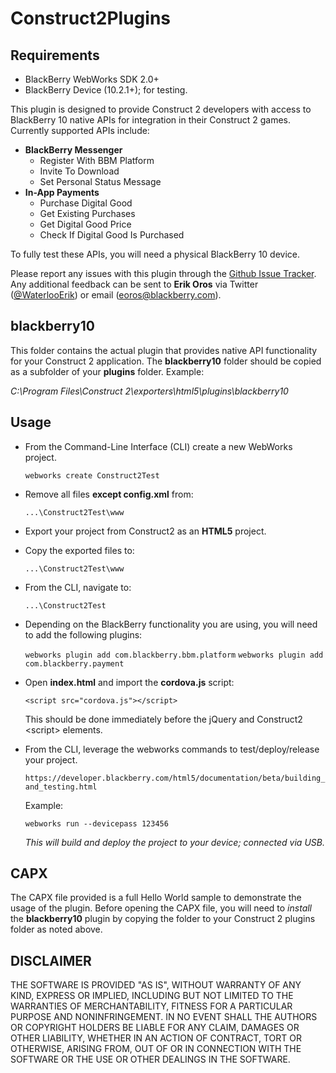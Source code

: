 Construct2Plugins
=================

## Requirements

* BlackBerry WebWorks SDK 2.0+
* BlackBerry Device (10.2.1+); for testing.

This plugin is designed to provide Construct 2 developers with access to BlackBerry 10 native APIs
for integration in their Construct 2 games. Currently supported APIs include:
* **BlackBerry Messenger**
  * Register With BBM Platform
  * Invite To Download
  * Set Personal Status Message
* **In-App Payments**
  * Purchase Digital Good
  * Get Existing Purchases
  * Get Digital Good Price
  * Check If Digital Good Is Purchased

To fully test these APIs, you will need a physical BlackBerry 10 device.

Please report any issues with this plugin through the [Github Issue Tracker](https://github.com/blackberry/Construct2Plugins/issues).
Any additional feedback can be sent to **Erik Oros** via Twitter ([@WaterlooErik](https://twitter.com/WaterlooErik))
or email (eoros@blackberry.com).

## blackberry10

This folder contains the actual plugin that provides native API functionality for your Construct 2 application.
The **blackberry10** folder should be copied as a subfolder of your **plugins** folder.
Example:

*C:\Program Files\Construct 2\exporters\html5\plugins\blackberry10*

## Usage

* From the Command-Line Interface (CLI) create a new WebWorks project.

	`webworks create Construct2Test`

* Remove all files **except config.xml** from:

	`...\Construct2Test\www`

* Export your project from Construct2 as an **HTML5** project.
* Copy the exported files to:

	`...\Construct2Test\www`

* From the CLI, navigate to:

	`...\Construct2Test`

* Depending on the BlackBerry functionality you are using, you will need to add the following plugins:

	`webworks plugin add com.blackberry.bbm.platform`
	`webworks plugin add com.blackberry.payment`

* Open **index.html** and import the **cordova.js** script:

	`<script src="cordova.js"></script>`

	This should be done immediately before the jQuery and Construct2 \<script\> elements.

* From the CLI, leverage the webworks commands to test/deploy/release your project.

	`https://developer.blackberry.com/html5/documentation/beta/building_and_testing.html`

	Example:
	
	`webworks run --devicepass 123456`
	
	*This will build and deploy the project to your device; connected via USB.*
	
## CAPX

The CAPX file provided is a full Hello World sample to demonstrate the usage of the plugin. Before opening the CAPX file, you will need to
*install* the **blackberry10** plugin by copying the folder to your Construct 2 plugins folder as noted above.

## DISCLAIMER

THE SOFTWARE IS PROVIDED "AS IS", WITHOUT WARRANTY OF ANY KIND, EXPRESS OR IMPLIED, INCLUDING BUT NOT LIMITED TO THE WARRANTIES OF MERCHANTABILITY, FITNESS FOR A PARTICULAR PURPOSE AND NONINFRINGEMENT. IN NO EVENT SHALL THE AUTHORS OR COPYRIGHT HOLDERS BE LIABLE FOR ANY CLAIM, DAMAGES OR OTHER LIABILITY, WHETHER IN AN ACTION OF CONTRACT, TORT OR OTHERWISE, ARISING FROM, OUT OF OR IN CONNECTION WITH THE SOFTWARE OR THE USE OR OTHER DEALINGS IN THE SOFTWARE.
